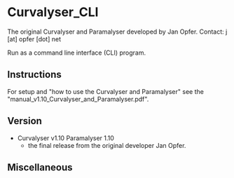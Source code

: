 # Curvalyser_CLI

The original Curvalyser and Paramalyser developed by Jan Opfer. Contact: j [at] opfer [dot] net

Run as a command line interface (CLI) program.

## Instructions
For setup and "how to use the Curvalyser and Paramalyser" 
see the "manual_v1.10_Curvalyser_and_Paramalyser.pdf".

## Version
* Curvalyser v1.10 Paramalyser 1.10
    * the final release from the original developer Jan Opfer.

## Miscellaneous
